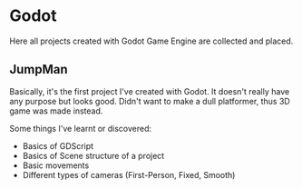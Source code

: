 # Godot
Here all projects created with Godot Game Engine are collected and placed.

## JumpMan
Basically, it's the first project I've created with Godot. It doesn't really have any purpose but looks good.
Didn't want to make a dull platformer, thus 3D game was made instead.

Some things I've learnt or discovered:
* Basics of GDScript
* Basics of Scene structure of a project
* Basic movements
* Different types of cameras (First-Person, Fixed, Smooth)
